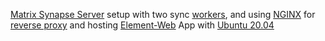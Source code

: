 [Matrix Synapse Server](https://matrix.org/docs/projects/server/synapse) setup with two sync [workers](https://matrix-org.github.io/synapse/latest/workers.html), and using [NGINX](https://www.nginx.com/) for [reverse proxy](https://docs.nginx.com/nginx/admin-guide/web-server/reverse-proxy/) and hosting [Element-Web](https://github.com/vector-im/element-web/releases) App with [Ubuntu 20.04](https://app.vagrantup.com/ubuntu/boxes/focal64)